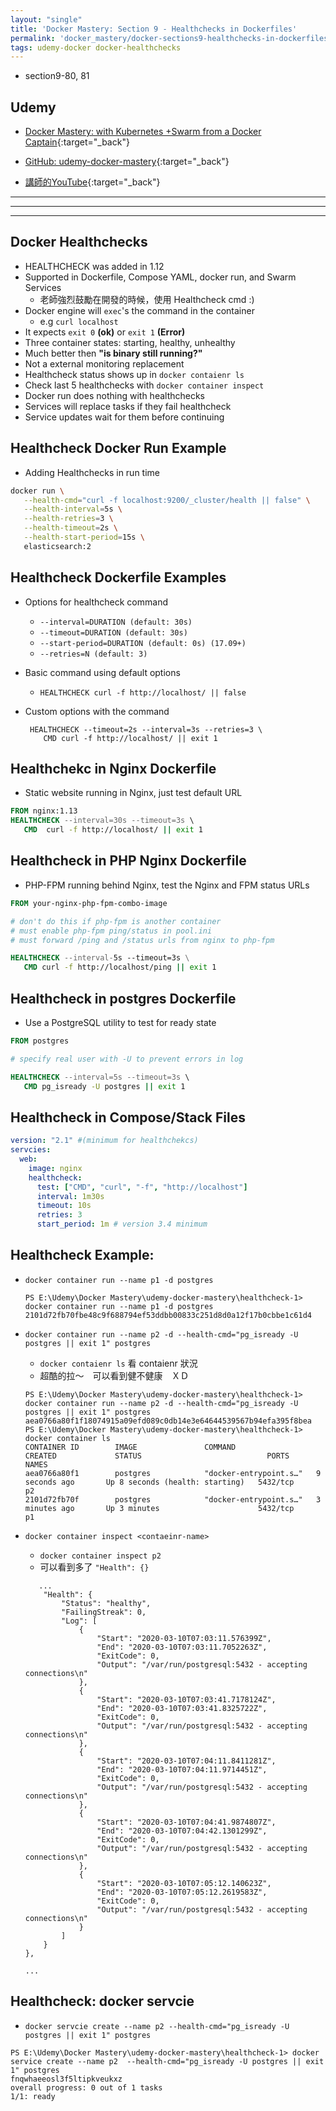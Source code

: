 ```yaml
---
layout: "single"
title: 'Docker Mastery: Section 9 - Healthchecks in Dockerfiles'
permalink: 'docker_mastery/docker-sections9-healthchecks-in-dockerfiles'
tags: udemy-docker docker-healthchecks
---
```


- section9-80, 81

## Udemy

- [Docker Mastery: with Kubernetes +Swarm from a Docker Captain](https://www.udemy.com/course/docker-mastery/){:target="_back"}

- [GitHub: udemy-docker-mastery](https://github.com/BretFisher/udemy-docker-mastery){:target="_back"}

- [講師的YouTube](https://www.youtube.com/channel/UC0NErq0RhP51iXx64ZmyVfg){:target="_back"}

---
---
---

## Docker Healthchecks

- HEALTHCHECK was added in 1.12
- Supported in Dockerfile, Compose YAML, docker run, and Swarm Services
   - 老師強烈鼓勵在開發的時候，使用 Healthcheck cmd :)
- Docker engine will `exec`'s the command in the container 
   - e.g `curl localhost`
- It expects `exit 0` __(ok)__ or `exit 1` __(Error)__
- Three container states: starting, healthy, unhealthy
- Much better then __"is binary still running?"__
- Not a external monitoring replacement
- Healthcheck status shows up in `docker contaienr ls`
- Check last 5 healthchecks with `docker container inspect`
- Docker run does nothing with healthchecks
- Services will replace tasks if they fail healthcheck
- Service updates wait for them before continuing

## Healthcheck Docker Run Example

- Adding Healthchecks in run time

~~~sh
docker run \
   --health-cmd="curl -f localhost:9200/_cluster/health || false" \
   --health-interval=5s \
   --health-retries=3 \
   --health-timeout=2s \
   --health-start-period=15s \
   elasticsearch:2
~~~

## Healthcheck Dockerfile Examples

- Options for healthcheck command
   - `--interval=DURATION (default: 30s)`
   - `--timeout=DURATION (default: 30s)`
   - `--start-period=DURATION (default: 0s) (17.09+)`
   - `--retries=N (default: 3)`

- Basic command using default options
   - `HEALTHCHECK curl -f http://localhost/ || false`

- Custom options with the command
   ~~~
    HEALTHCHECK --timeout=2s --interval=3s --retries=3 \
       CMD curl -f http://localhost/ || exit 1
   ~~~

## Healthchekc in Nginx Dockerfile 

- Static website running in Nginx, just test default URL

~~~Dockerfile
FROM nginx:1.13
HEALTHCHECK --interval=30s --timeout=3s \
   CMD  curl -f http://localhost/ || exit 1 
~~~

## Healthcheck in PHP Nginx Dockerfile

- PHP-FPM running behind Nginx, test the Nginx and FPM status URLs

~~~Dockerfile
FROM your-nginx-php-fpm-combo-image

# don't do this if php-fpm is another container 
# must enable php-fpm ping/status in pool.ini
# must forward /ping and /status urls from nginx to php-fpm

HEALTHCHECK --interval-5s --timeout=3s \
   CMD curl -f http://localhost/ping || exit 1
~~~

## Healthcheck in postgres Dockerfile

- Use a PostgreSQL utility to test for ready state

~~~dockerfile
FROM postgres

# specify real user with -U to prevent errors in log

HEALTHCHECK --interval=5s --timeout=3s \
   CMD pg_isready -U postgres || exit 1
~~~

## Healthcheck in Compose/Stack Files

~~~yml
version: "2.1" #(minimum for healthchekcs)
servcies:
  web:
    image: nginx
    healthcheck:
      test: ["CMD", "curl", "-f", "http://localhost"]
      interval: 1m30s
      timeout: 10s
      retries: 3
      start_period: 1m # version 3.4 minimum
~~~

## Healthcheck Example:

- `docker container run --name p1 -d postgres`

   ~~~
   PS E:\Udemy\Docker Mastery\udemy-docker-mastery\healthcheck-1> docker container run --name p1 -d postgres                     
   2101d72fb70fbe48c9f688794ef53ddbb00833c251d8d0a12f17b0cbbe1c61d4
   ~~~

-  `docker container run --name p2 -d --health-cmd="pg_isready -U postgres || exit 1" postgres`
   - `docker contaienr ls` 看 contaienr 狀況
   - 超酷的拉～　可以看到健不健康　ＸＤ 

   ~~~
   PS E:\Udemy\Docker Mastery\udemy-docker-mastery\healthcheck-1> docker container run --name p2 -d --health-cmd="pg_isready -U postgres || exit 1" postgres
   aea0766a80f1f18074915a09efd089c0db14e3e64644539567b94efa395f8bea
   PS E:\Udemy\Docker Mastery\udemy-docker-mastery\healthcheck-1> docker container ls
   CONTAINER ID        IMAGE               COMMAND                  CREATED             STATUS                            PORTS               NAMES
   aea0766a80f1        postgres            "docker-entrypoint.s…"   9 seconds ago       Up 8 seconds (health: starting)   5432/tcp            p2
   2101d72fb70f        postgres            "docker-entrypoint.s…"   3 minutes ago       Up 3 minutes                      5432/tcp            p1
   ~~~

- `docker container inspect <contaeinr-name>`
   - `docker container inspect p2`
   - 可以看到多了 `"Health": {}`
   ~~~
      ... 
       "Health": {
           "Status": "healthy",
           "FailingStreak": 0,
           "Log": [
               {
                   "Start": "2020-03-10T07:03:11.576399Z",
                   "End": "2020-03-10T07:03:11.7052263Z",
                   "ExitCode": 0,
                   "Output": "/var/run/postgresql:5432 - accepting connections\n"
               },
               {
                   "Start": "2020-03-10T07:03:41.7178124Z",
                   "End": "2020-03-10T07:03:41.8325722Z",
                   "ExitCode": 0,
                   "Output": "/var/run/postgresql:5432 - accepting connections\n"
               },
               {
                   "Start": "2020-03-10T07:04:11.8411281Z",
                   "End": "2020-03-10T07:04:11.9714451Z",
                   "ExitCode": 0,
                   "Output": "/var/run/postgresql:5432 - accepting connections\n"
               },
               {
                   "Start": "2020-03-10T07:04:41.9874807Z",
                   "End": "2020-03-10T07:04:42.1301299Z",
                   "ExitCode": 0,
                   "Output": "/var/run/postgresql:5432 - accepting connections\n"
               },
               {
                   "Start": "2020-03-10T07:05:12.140623Z",
                   "End": "2020-03-10T07:05:12.2619583Z",
                   "ExitCode": 0,
                   "Output": "/var/run/postgresql:5432 - accepting connections\n"
               }
           ]
       }
   },

   ...
   ~~~

## Healthcheck: docker servcie 

   - `docker servcie create --name p2 --health-cmd="pg_isready -U postgres || exit 1" postgres`

~~~
PS E:\Udemy\Docker Mastery\udemy-docker-mastery\healthcheck-1> docker service create --name p2  --health-cmd="pg_isready -U postgres || exit 1" postgres                                                        
fnqwhaeeosl3f5ltipkveukxz
overall progress: 0 out of 1 tasks                                                                      
1/1: ready               
~~~